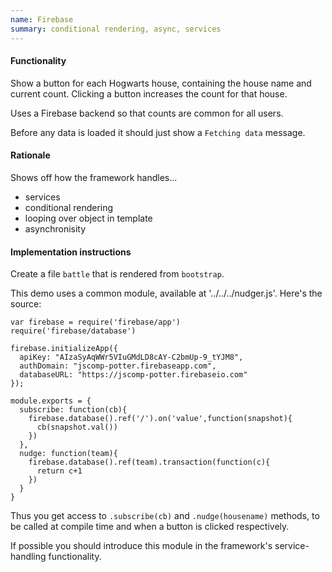 ```yaml
---
name: Firebase
summary: conditional rendering, async, services
---
```


#### Functionality

Show a button for each Hogwarts house, containing the house name and current count. Clicking a button increases the count for that house.

Uses a Firebase backend so that counts are common for all users.

Before any data is loaded it should just show a `Fetching data` message.

#### Rationale

Shows off how the framework handles...

* services
* conditional rendering
* looping over object in template
* asynchronisity


#### Implementation instructions

Create a file `battle` that is rendered from `bootstrap`.

This demo uses a common module, available at '../../../nudger.js'. Here's the source:

```
var firebase = require('firebase/app')
require('firebase/database')

firebase.initializeApp({
  apiKey: "AIzaSyAqWWr5VIuGMdLD8cAY-C2bmUp-9_tYJM8",
  authDomain: "jscomp-potter.firebaseapp.com",
  databaseURL: "https://jscomp-potter.firebaseio.com"
});

module.exports = {
  subscribe: function(cb){
    firebase.database().ref('/').on('value',function(snapshot){
      cb(snapshot.val())
    })
  },
  nudge: function(team){
    firebase.database().ref(team).transaction(function(c){
      return c+1
    })
  }
}
```

Thus you get access to `.subscribe(cb)` and `.nudge(housename)` methods, to be called at compile time and when a button is clicked respectively.

If possible you should introduce this module in the framework's service-handling functionality.